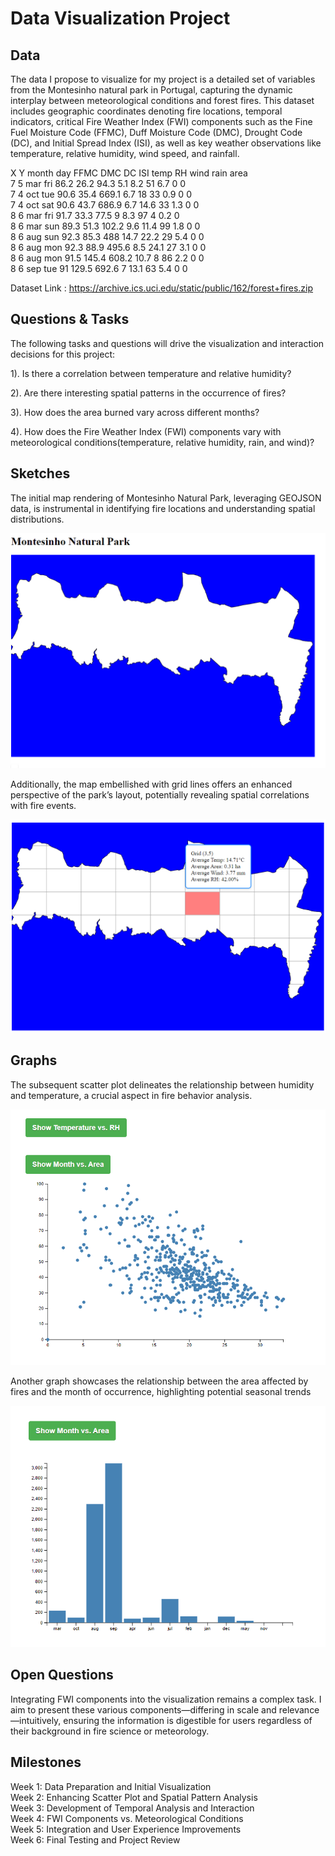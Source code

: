 # Data Visualization Project

## Data

The data I propose to visualize for my project is a detailed set of variables from the Montesinho natural park in Portugal, capturing the dynamic interplay between meteorological conditions and forest fires. This dataset includes geographic coordinates denoting fire locations, temporal indicators, critical Fire Weather Index (FWI) components such as the Fine Fuel Moisture Code (FFMC), Duff Moisture Code (DMC), Drought Code (DC), and Initial Spread Index (ISI), as well as key weather observations like temperature, relative humidity, wind speed, and rainfall.  

X	Y	month	day	FFMC	DMC	DC	ISI	temp	RH	wind	rain	area   
7	5	mar	fri	86.2	26.2	94.3	5.1	8.2	51	6.7	0	 0    
7	4	oct	tue	90.6	35.4	669.1	6.7	18	33	0.9	0	 0   
7	4	oct	sat	90.6	43.7	686.9	6.7	14.6	33	1.3	0 	0   
8	6	mar	fri	91.7	33.3	77.5	9	8.3	97	4	0.2	0   
8	6	mar	sun	89.3	51.3	102.2	9.6	11.4	99	1.8	0	0    
8	6	aug	sun	92.3	85.3	488	14.7	22.2	29	5.4	0	0    
8	6	aug	mon	92.3	88.9	495.6	8.5	24.1	27	3.1	0	0   
8	6	aug	mon	91.5	145.4	608.2	10.7	8	86	2.2	0	0    
8	6	sep	tue	91	129.5	692.6	7	13.1	63	5.4	0	0   

Dataset Link : https://archive.ics.uci.edu/static/public/162/forest+fires.zip


## Questions & Tasks

The following tasks and questions will drive the visualization and interaction decisions for this project:

  
1). Is there a correlation between temperature and relative humidity?    
    
2). Are there interesting spatial patterns in the occurrence of fires?  
  
3). How does the area burned vary across different months?  

4). How does the Fire Weather Index (FWI) components vary with meteorological conditions(temperature, relative humidity, rain, and wind)?


## Sketches

The initial map rendering of Montesinho Natural Park, leveraging GEOJSON data, is instrumental in identifying fire locations and understanding spatial distributions.

![Rendering the Montisenho Natural Park using GEOJSON](montisenho.png)

Additionally, the map embellished with grid lines offers an enhanced perspective of the park’s layout, potentially revealing spatial correlations with fire events.

![Rendering the Montisenho Natural Park with grid lines](graph3.png)



## Graphs

The subsequent scatter plot delineates the relationship between humidity and temperature, a crucial aspect in fire behavior analysis.

![image](graph1.png)

Another graph showcases the relationship between the area affected by fires and the month of occurrence, highlighting potential seasonal trends

![image](graph2.png)

## Open Questions

Integrating FWI components into the visualization remains a complex task. I aim to present these various components—differing in scale and relevance—intuitively, ensuring the information is digestible for users regardless of their background in fire science or meteorology.

## Milestones

Week 1: Data Preparation and Initial Visualization  
Week 2: Enhancing Scatter Plot and Spatial Pattern Analysis  
Week 3: Development of Temporal Analysis and Interaction  
Week 4: FWI Components vs. Meteorological Conditions  
Week 5: Integration and User Experience Improvements  
Week 6: Final Testing and Project Review
